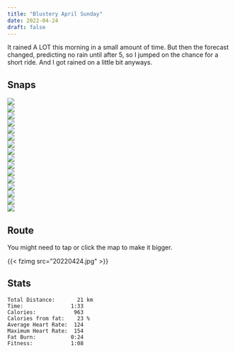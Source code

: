 ```yaml
---
title: "Blustery April Sunday"
date: 2022-04-24
draft: false
---
```


It rained A LOT this morning in a small amount of time.  But then the forecast changed, predicting no rain until after 5, so I jumped on the chance for a short ride.  And I got rained on a little bit anyways.  


## Snaps

![](20220424_110753_IMG220424-110753F.JPG)  
![](20220424_111555_IMG_20220424_111555448_HDR.jpg)  
![](20220424_111716_IMG220424-111716F.JPG)  
![](20220424_112231_IMG_20220424_112230815.jpg)  
![](20220424_112235_IMG_20220424_112235224.jpg)  
![](20220424_112316_IMG_20220424_112316544.jpg)  
![](20220424_113908_IMG_20220424_113908093.jpg)  
![](20220424_115403_IMG_20220424_115403604.jpg)  
![](20220424_115446_IMG_20220424_115446547.jpg)  
![](20220424_120728_IMG_20220424_120728320.jpg)  
![](20220424_120731_IMG_20220424_120731053.jpg)  
![](20220424_120743_IMG_20220424_120743015.jpg)  
![](20220424_121120_IMG_20220424_121119723_HDR.jpg)  
![](20220424_121302_IMG220424-121302F.JPG)  
![](20220424_121454_IMG220424-121454F.JPG)  
![](20220424_124130_IMG220424-124130F.JPG)  





## Route
You might need to tap or click the map to make it bigger.  

{{< fzimg src="20220424.jpg" >}}

## Stats

```
Total Distance:       21 km 
Time:               1:33
Calories:            963
Calories from fat:    23 %
Average Heart Rate:  124
Maximum Heart Rate:  154
Fat Burn:           0:24
Fitness:            1:08
```

